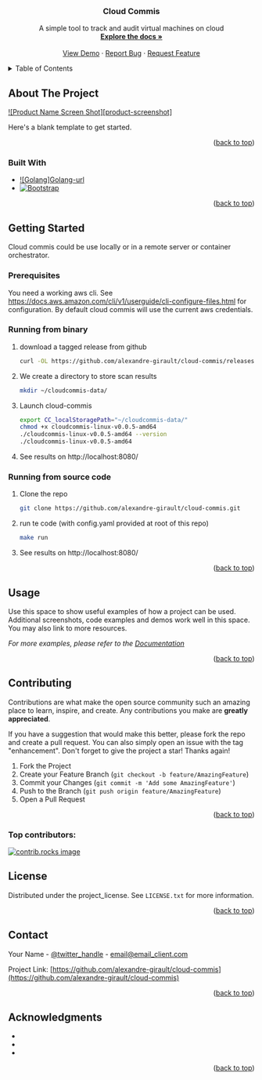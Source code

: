 <a id="readme-top"></a>

<br />
<div align="center">

<h3 align="center">Cloud Commis</h3>

  <p align="center">
    A simple tool to track and audit virtual machines on cloud 
    <br />
    <a href="https://github.com/alexandre-girault/cloud-commis"><strong>Explore the docs »</strong></a>
    <br />
    <br />
    <a href="https://github.com/alexandre-girault/cloud-commis">View Demo</a>
    &middot;
    <a href="https://github.com/alexandre-girault/cloud-commis/issues/new?labels=bug&template=bug-report---.md">Report Bug</a>
    &middot;
    <a href="https://github.com/alexandre-girault/cloud-commis/issues/new?labels=enhancement&template=feature-request---.md">Request Feature</a>
  </p>
</div>



<!-- TABLE OF CONTENTS -->
<details>
  <summary>Table of Contents</summary>
  <ol>
    <li>
      <a href="#about-the-project">About The Project</a>
      <ul>
        <li><a href="#built-with">Built With</a></li>
      </ul>
    </li>
    <li>
      <a href="#getting-started">Getting Started</a>
      <ul>
        <li><a href="#prerequisites">Prerequisites</a></li>
        <li><a href="#installation">Installation</a></li>
      </ul>
    </li>
    <li><a href="#usage">Usage</a></li>
    <li><a href="#roadmap">Roadmap</a></li>
    <li><a href="#contributing">Contributing</a></li>
    <li><a href="#license">License</a></li>
    <li><a href="#contact">Contact</a></li>
    <li><a href="#acknowledgments">Acknowledgments</a></li>
  </ol>
</details>



<!-- ABOUT THE PROJECT -->
## About The Project

[![Product Name Screen Shot][product-screenshot]](https://example.com)

Here's a blank template to get started.

<p align="right">(<a href="#readme-top">back to top</a>)</p>



### Built With

* [![Golang]][Golang-logo][Golang-url]
* [![Bootstrap][Bootstrap.com]][Bootstrap-url]

<p align="right">(<a href="#readme-top">back to top</a>)</p>



<!-- GETTING STARTED -->
## Getting Started

Cloud commis could be use locally or in a remote server or container orchestrator.

### Prerequisites

You need a working aws cli. See https://docs.aws.amazon.com/cli/v1/userguide/cli-configure-files.html for configuration.
By default cloud commis will use the current aws credentials. 


### Running from binary 
1. download a tagged release from github
    ```sh
    curl -OL https://github.com/alexandre-girault/cloud-commis/releases/download/v0.0.5/cloudcommis-linux-v0.0.5-amd64
    ```
2. We create a directory to store scan results
    ```sh
    mkdir ~/cloudcommis-data/
    ```
3. Launch cloud-commis
    ```sh
    export CC_localStoragePath="~/cloudcommis-data/" 
    chmod +x cloudcommis-linux-v0.0.5-amd64 
    ./cloudcommis-linux-v0.0.5-amd64 --version
    ./cloudcommis-linux-v0.0.5-amd64

    ```
4. See results on http://localhost:8080/


### Running from source code
1. Clone the repo
   ```sh
   git clone https://github.com/alexandre-girault/cloud-commis.git
   ```
2. run te code (with config.yaml provided at root of this repo)
   ```sh
   make run
   ```
3. See results on http://localhost:8080/


<p align="right">(<a href="#readme-top">back to top</a>)</p>



<!-- USAGE EXAMPLES -->
## Usage

Use this space to show useful examples of how a project can be used. Additional screenshots, code examples and demos work well in this space. You may also link to more resources.

_For more examples, please refer to the [Documentation](https://example.com)_

<p align="right">(<a href="#readme-top">back to top</a>)</p>





<!-- CONTRIBUTING -->
## Contributing

Contributions are what make the open source community such an amazing place to learn, inspire, and create. Any contributions you make are **greatly appreciated**.

If you have a suggestion that would make this better, please fork the repo and create a pull request. You can also simply open an issue with the tag "enhancement".
Don't forget to give the project a star! Thanks again!

1. Fork the Project
2. Create your Feature Branch (`git checkout -b feature/AmazingFeature`)
3. Commit your Changes (`git commit -m 'Add some AmazingFeature'`)
4. Push to the Branch (`git push origin feature/AmazingFeature`)
5. Open a Pull Request

<p align="right">(<a href="#readme-top">back to top</a>)</p>

### Top contributors:

<a href="https://github.com/alexandre-girault/cloud-commis/graphs/contributors">
  <img src="https://contrib.rocks/image?repo=alexandre-girault/cloud-commis" alt="contrib.rocks image" />
</a>



<!-- LICENSE -->
## License

Distributed under the project_license. See `LICENSE.txt` for more information.

<p align="right">(<a href="#readme-top">back to top</a>)</p>



<!-- CONTACT -->
## Contact

Your Name - [@twitter_handle](https://twitter.com/twitter_handle) - email@email_client.com

Project Link: [https://github.com/alexandre-girault/cloud-commis](https://github.com/alexandre-girault/cloud-commis)

<p align="right">(<a href="#readme-top">back to top</a>)</p>



<!-- ACKNOWLEDGMENTS -->
## Acknowledgments

* []()
* []()
* []()

<p align="right">(<a href="#readme-top">back to top</a>)</p>

[github-cloud-commmis]: https://github.com/alexandre-girault/cloud-commis
[stars-shield]: https://img.shields.io/github/stars/github_username/repo_name.svg?style=for-the-badge
[stars-url]: https://github.com/alexandre-girault/cloud-commis/stargazers
[issues-shield]: https://img.shields.io/github/issues/github_username/repo_name.svg?style=for-the-badge
[issues-url]: https://github.com/alexandre-girault/cloud-commis/issues
[license-shield]: https://img.shields.io/github/license/github_username/repo_name.svg?style=for-the-badge
[license-url]: https://github.com/alexandre-girault/cloud-commis/blob/master/LICENSE.txt
[Golang-logo]: https://go.dev/blog/go-brand/Go-Logo/PNG/Go-Logo_Blue.png
[Golang-url]: https://go.dev/
[Bootstrap.com]: https://img.shields.io/badge/Bootstrap-563D7C?style=for-the-badge&logo=bootstrap&logoColor=white
[Bootstrap-url]: https://getbootstrap.com
[JQuery.com]: https://img.shields.io/badge/jQuery-0769AD?style=for-the-badge&logo=jquery&logoColor=white
[JQuery-url]: https://jquery.com 